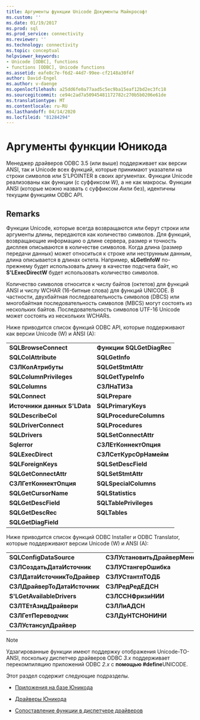 ```yaml
---
title: Аргументы функции Unicode Документы Майкрософт
ms.custom: ''
ms.date: 01/19/2017
ms.prod: sql
ms.prod_service: connectivity
ms.reviewer: ''
ms.technology: connectivity
ms.topic: conceptual
helpviewer_keywords:
- Unicode [ODBC], functions
- functions [ODBC], Unicode functions
ms.assetid: eafe8c7e-f6d2-44d7-99ee-cf2148a30f4f
author: David-Engel
ms.author: v-daenge
ms.openlocfilehash: a25dd6fe0a77aad5c5ec9ba15eaf12bd2ec3fc18
ms.sourcegitcommit: ce94c2ad7a50945481172782c270b5b0206e61de
ms.translationtype: MT
ms.contentlocale: ru-RU
ms.lasthandoff: 04/14/2020
ms.locfileid: "81284294"
---
```

# <a name="unicode-function-arguments"></a>Аргументы функции Юникода
Менеджер драйверов ODBC 3.5 (или выше) поддерживает как версии ANSI, так и Unicode всех функций, которые принимают указатели на строки символов или S'LPOINTER в своих аргументах. Функции Unicode реализованы как функции (с суффиксом *W),* а не как макросы. Функции ANSI (которые можно назвать с суффиксом *A*или без), идентичны текущим функциям ODBC API.  
  
## <a name="remarks"></a>Remarks  
 Функции Unicode, которые всегда возвращаются или берут строки или аргументы длины, передаются как количество символов. Для функций, возвращающие информацию о длине сервера, размер и точность дисплея описываются в количестве символов. Когда длина (размер передачи данных) может относиться к строке или неструнным данным, длина описывается в длинах октета. Например, **sLGetInfoW** по-прежнему будет использовать длину в качестве подсчета байт, но **S'LExecDirectW** будет использовать количество символов.  
  
 Количество символов относится к числу байтов (октетов) для функций ANSI и числу WCHAR (16-битные слова) для функций UNICODE. В частности, двухбайтная последовательность символов (DBCS) или многобайтная последовательность символов (MBCS) могут состоять из нескольких байтов. Последовательность символов UTF-16 Unicode может состоять из нескольких WCHARs.  
  
 Ниже приводится список функций ODBC API, которые поддерживают как версии Unicode (W) и ANSI (A):  
  
|||  
|-|-|  
|**SQLBrowseConnect**|**Функции SQLGetDiagRec**|  
|**SQLColAttribute**|**SQLGetInfo**|  
|**СЗЛКолАтрибуты**|**SQLGetStmtAttr**|  
|**SQLColumnPrivileges**|**SQLGetTypeInfo**|  
|**SQLColumns**|**СЗЛНаТИЗа**|  
|**SQLConnect**|**SQLPrepare**|  
|**Источники данных S'LData**|**SQLPrimaryKeys**|  
|**SQLDescribeCol**|**SQLProcedureColumns**|  
|**SQLDriverConnect**|**SQLProcedures**|  
|**SQLDrivers**|**SQLSetConnectAttr**|  
|**Sqlerror**|**СЗЛЕтКоннектОпция**|  
|**SQLExecDirect**|**СЗЛСетКурсОрНамейм**|  
|**SQLForeignKeys**|**SQLSetDescField**|  
|**SQLGetConnectAttr**|**SQLSetStmtAttr**|  
|**СЗЛГетКоннектОпция**|**SQLSpecialColumns**|  
|**SQLGetCursorName**|**SQLStatistics**|  
|**SQLGetDescField**|**SQLTablePrivileges**|  
|**SQLGetDescRec**|**SQLTables**|  
|**SQLGetDiagField**||  
  
 Ниже приводится список функций ODBC Installer и ODBC Translator, которые поддерживают версии Unicode (W) и ANSI (A):  
  
|||  
|-|-|  
|**SQLConfigDataSource**|**СЗЛУстановитьДрайверМенеджер**|  
|**СЗЛСоздатьДатаИсточник**|**СЗЛУСтангерОшибка**|  
|**СЗЛДатаИсточникТоДрайвер**|**СЗЛУСтантлТОДБ**|  
|**СЗЛДрайверТоДатаИсточник**|**СЗЛРедРедЕДСН**|  
|**S'LGetAvailableDrivers**|**СЗЛССНФризиНИИ**|  
|**СЗЛТЕтАзидДрайвери**|**СЗЛЛиАДСН**|  
|**СЗЛГетПереводчик**|**СЗЛДуНТСНОНИНИ**|  
|**СЗЛУстансулДрайвер**||  
  
> [!NOTE]
>  Удзагированные функции имеют поддержку отображения Unicode-TO-ANSI, поскольку диспетчер драйверов ODBC *3.x* поддерживает перекомпиляцию приложений ODBC *2.x* с **помощью #define**UNICODE.  
  
 Этот раздел содержит следующие подразделы.  
  
-   [Приложения на базе Юникода](../../../odbc/reference/develop-app/unicode-applications.md)  
  
-   [Драйверы Юникода](../../../odbc/reference/develop-app/unicode-drivers.md)  
  
-   [Сопоставление функции в диспетчере драйверов](../../../odbc/reference/develop-app/function-mapping-in-the-driver-manager.md)
